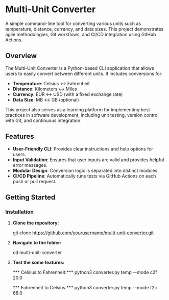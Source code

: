 # Multi-Unit Converter

A simple command-line tool for converting various units such as temperature, distance, currency, and data sizes. This project demonstrates agile methodologies, Git workflows, and CI/CD integration using GitHub Actions.

## Overview

The Multi-Unit Converter is a Python-based CLI application that allows users to easily convert between different units. It includes conversions for:
- **Temperature**: Celsius ↔ Fahrenheit
- **Distance**: Kilometers ↔ Miles
- **Currency**: EUR ↔ USD (with a fixed exchange rate)
- **Data Size**: MB ↔ GB (optional)

This project also serves as a learning platform for implementing best practices in software development, including unit testing, version control with Git, and continuous integration.

## Features

- **User-Friendly CLI**: Provides clear instructions and help options for users.
- **Input Validation**: Ensures that user inputs are valid and provides helpful error messages.
- **Modular Design**: Conversion logic is separated into distinct modules.
- **CI/CD Pipeline**: Automatically runs tests via GitHub Actions on each push or pull request.

## Getting Started

### Installation

1. **Clone the repository:**

   git clone https://github.com/yourusername/multi-unit-converter.git

2. **Navigate to the folder:**

   cd multi-unit-converter

3. **Test the some features:**

   *** Celsius to Fahrenheit:*** 
   python3 converter.py temp --mode c2f 20.0

   *** Fahrenheit to Celsius ***
   python3 converter.py temp --mode f2c 68.0



